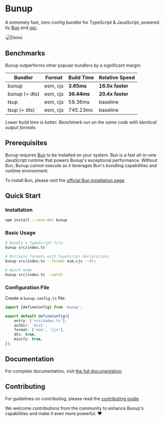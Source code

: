# Bunup

A extremely fast, zero-config bundler for TypeScript & JavaScript, powered by [Bun](https://bun.sh) and [oxc](https://oxc.rs/).

<img src="https//bunup.arshadyaseen.com/demo.gif" alt="Demo" style="border-radius: 8px; border: 1px solid rgba(128, 128, 128, 0.2); box-shadow: 0 0 1px rgba(0, 0, 0, 0.1);" />

## Benchmarks

Bunup outperforms other popular bundlers by a significant margin:

| Bundler       | Format   | Build Time  | Relative Speed   |
| ------------- | -------- | ----------- | ---------------- |
| bunup         | esm, cjs | **3.65ms**  | **16.0x faster** |
| bunup (+ dts) | esm, cjs | **36.44ms** | **20.4x faster** |
| tsup          | esm, cjs | 58.36ms     | baseline         |
| tsup (+ dts)  | esm, cjs | 745.23ms    | baseline         |

_Lower build time is better. Benchmark run on the same code with identical output formats._

## Prerequisites

Bunup requires [Bun](https://bun.sh) to be installed on your system. Bun is a fast all-in-one JavaScript runtime that powers Bunup's exceptional performance. Without Bun, Bunup cannot execute as it leverages Bun's bundling capabilities and runtime environment.

To install Bun, please visit the [official Bun installation page](https://bun.sh/docs/installation).

## Quick Start

### Installation

```bash
npm install --save-dev bunup
```

### Basic Usage

```bash
# Bundle a TypeScript file
bunup src/index.ts

# Multiple formats with TypeScript declarations
bunup src/index.ts --format esm,cjs --dts

# Watch mode
bunup src/index.ts --watch
```

### Configuration File

Create a `bunup.config.ts` file:

```typescript
import {defineConfig} from 'bunup';

export default defineConfig({
    entry: ['src/index.ts'],
    outDir: 'dist',
    format: ['esm', 'cjs'],
    dts: true,
    minify: true,
});
```

## Documentation

For complete documentation, visit [the full documentation](https://github.com/yourusername/bunup/docs).

## Contributing

For guidelines on contributing, please read the [contributing guide](https://github.com/arshad-yaseen/bunup/blob/main/CONTRIBUTING.md).

We welcome contributions from the community to enhance Bunup's capabilities and make it even more powerful. ❤️
